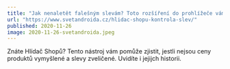 ```yaml
---
title: "Jak nenaletět falešným slevám? Toto rozšíření do prohlížeče vám pomůže"
url: "https://www.svetandroida.cz/hlidac-shopu-kontrola-slev/"
published: 2020-11-26
image: 2020-11-26-svetandroida.jpeg
---
```


Znáte Hlídač Shopů? Tento nástroj vám pomůže zjistit, jestli nejsou ceny produktů vymyšlené a slevy zveličené. Uvidíte i jejijch historii.

